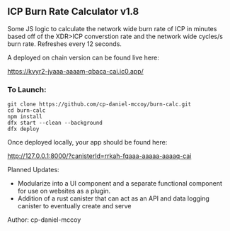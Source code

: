 ## ICP Burn Rate Calculator v1.8

Some JS logic to calculate the network wide burn rate of ICP in minutes based off of the XDR>ICP converstion rate and the network wide cycles/s burn rate. Refreshes every 12 seconds.

A deployed on chain version can be found live here:

https://kvyr2-jyaaa-aaaam-qbaca-cai.ic0.app/

### To Launch:

```
git clone https://github.com/cp-daniel-mccoy/burn-calc.git
cd burn-calc
npm install
dfx start --clean --background
dfx deploy
```

Once deployed locally, your app should be found here:

http://127.0.0.1:8000/?canisterId=rrkah-fqaaa-aaaaa-aaaaq-cai
<br>

Planned Updates:

* Modularize into a UI component and a separate functional component for use on websites as a plugin.
* Addition of a rust canister that can act as an API and data logging canister to eventually create and serve 

Author: cp-daniel-mccoy